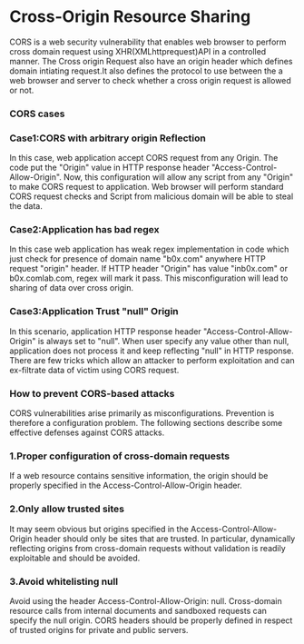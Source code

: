 Cross-Origin Resource Sharing
=======
CORS is a web security vulnerability that enables web browser to perform cross domain request using XHR(XMLhttprequest)API in a controlled manner.
The Cross origin Request also have an origin header which defines domain intiating request.It also defines the protocol to use between the a web browser and server to check whether a cross origin request is allowed or not.

<h3>CORS cases</h3>

<h3>Case1:CORS with arbitrary origin Reflection</h3>
In this case, web application accept CORS request from any Origin. The code put the "Origin" value in HTTP response header 
"Access-Control-Allow-Origin". Now, this configuration will allow any script from any "Origin" to make CORS request 
to application. Web browser will perform standard CORS request checks and Script from malicious domain will be able to steal the data.


<h3>Case2:Application has bad regex</h3>
In this case web application has weak regex implementation in code which just check for presence of domain name "b0x.com" anywhere HTTP request "origin" header.
If HTTP header "Origin" has value "inb0x.com" or b0x.comlab.com, regex will mark it pass. This misconfiguration 
will lead to sharing of data over cross origin.

<h3>Case3:Application Trust "null" Origin</h3>
In this scenario, application HTTP response header "Access-Control-Allow-Origin" is always set to "null".
When user specify any value other than null, application does not process it and keep reflecting "null" in HTTP response.
There are few tricks which allow an attacker to perform exploitation and can ex-filtrate data of victim using CORS request.

<h3>How to prevent CORS-based attacks</h3>
CORS vulnerabilities arise primarily as misconfigurations. Prevention is therefore a configuration problem. The following sections describe some effective defenses against CORS attacks.

<h3>1.Proper configuration of cross-domain requests</h3>
If a web resource contains sensitive information, the origin should be properly specified in the Access-Control-Allow-Origin header.

<h3>2.Only allow trusted sites</h3>
It may seem obvious but origins specified in the Access-Control-Allow-Origin header should only be sites that are trusted. In particular, dynamically reflecting origins from cross-domain requests without validation is readily exploitable and should be avoided.

<h3>3.Avoid whitelisting null</h3>

Avoid using the header Access-Control-Allow-Origin: null. Cross-domain resource calls from internal documents and sandboxed requests can specify the null origin. CORS headers should be properly defined in respect of trusted origins for private and public servers.





